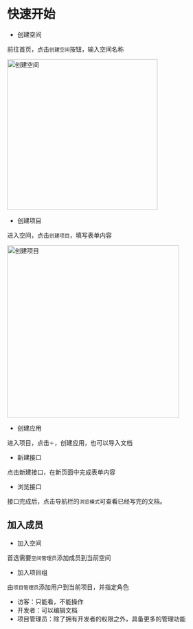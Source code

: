 # 快速开始


- 创建空间

前往首页，点击`创建空间`按钮，输入空间名称

<img src="./static/help/images/create_space.png" style="height: 350px" title="创建空间" />

- 创建项目

进入空间，点击`创建项目`，填写表单内容

<img src="./static/help/images/create_project.png" style="height: 400px" title="创建项目" />

- 创建应用

进入项目，点击`＋`，创建应用，也可以导入文档

- 新建接口

点击新建接口，在新页面中完成表单内容

- 浏览接口

接口完成后，点击导航栏的`浏览模式`可查看已经写完的文档。

## 加入成员

- 加入空间

首选需要`空间管理员`添加成员到当前空间

- 加入项目组

由`项目管理员`添加用户到当前项目，并指定角色

- 访客：只能看，不能操作
- 开发者：可以编辑文档
- 项目管理员：除了拥有开发者的权限之外，具备更多的管理功能





